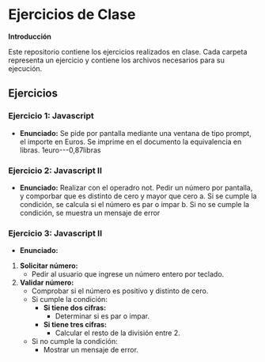 # Ejercicios de Clase

**Introducción**

Este repositorio contiene los ejercicios realizados en clase. Cada carpeta representa un ejercicio y contiene los archivos necesarios para su ejecución.

## Ejercicios

### Ejercicio 1: Javascript
* **Enunciado:** Se pide por pantalla mediante una ventana de tipo prompt, el importe en Euros. Se imprime
en el documento la equivalencia en libras.
1euro---0,87libras

### Ejercicio 2: Javascript II
* **Enunciado:** Realizar con el operadro not. Pedir un número por pantalla, y comporbar que es distinto de cero y mayor que cero
    a. Si se cumple la condición, se calcula si el número es par o impar
    b. Si no se cumple la condición, se muestra un mensaje de error

### Ejercicio 3: Javascript II
* **Enunciado:**
1. **Solicitar número:**
   * Pedir al usuario que ingrese un número entero por teclado.
2. **Validar número:**
   * Comprobar si el número es positivo y distinto de cero.
   * Si cumple la condición:
     * **Si tiene dos cifras:**
       * Determinar si es par o impar.
     * **Si tiene tres cifras:**
       * Calcular el resto de la división entre 2.
   * Si no cumple la condición:
     * Mostrar un mensaje de error.
